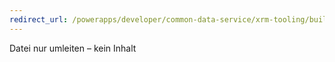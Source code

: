 ```yaml
---
redirect_url: /powerapps/developer/common-data-service/xrm-tooling/build-windows-client-applications-xrm-tools.md
---
```

Datei nur umleiten – kein Inhalt